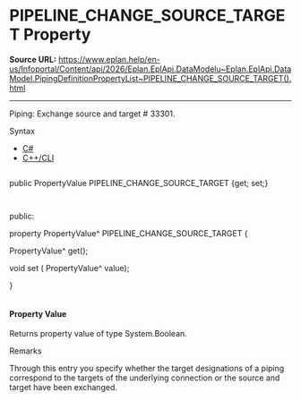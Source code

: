 # PIPELINE_CHANGE_SOURCE_TARGET Property

**Source URL:** https://www.eplan.help/en-us/Infoportal/Content/api/2026/Eplan.EplApi.DataModelu~Eplan.EplApi.DataModel.PipingDefinitionPropertyList~PIPELINE_CHANGE_SOURCE_TARGET().html

---

Piping: Exchange source and target # 33301.

Syntax

- [C#](#i-syntax-CS)
- [C++/CLI](#i-syntax-CPP2005)

```
```
public PropertyValue PIPELINE_CHANGE_SOURCE_TARGET {get; set;}
```
```

```
```
public:

property PropertyValue^ PIPELINE_CHANGE_SOURCE_TARGET {

   PropertyValue^ get();

   void set (    PropertyValue^ value);

}
```
```

#### Property Value

Returns property value of type System.Boolean.

Remarks

Through this entry you specify whether the target designations of a piping correspond to the targets of the underlying connection or the source and target have been exchanged.
